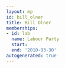 ```yaml
---
layout: mp
id: bill_olner
title: Bill Olner
memberships:
- id: lab
  name: Labour Party
  start: 
  end: '2010-03-30'
autogenerated: true
---
```

